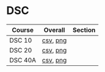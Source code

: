 # DSC

| Course | Overall | Section |
| ------ | ------- | ------- |
| DSC 10 | [csv](https://github.com/UCSD-Historical-Enrollment-Data/2024Summer1/blob/main/overall/DSC%2010.csv), [png](https://raw.githubusercontent.com/UCSD-Historical-Enrollment-Data/2024Summer1/main/plot_overall/DSC%2010.png) |  |
| DSC 20 | [csv](https://github.com/UCSD-Historical-Enrollment-Data/2024Summer1/blob/main/overall/DSC%2020.csv), [png](https://raw.githubusercontent.com/UCSD-Historical-Enrollment-Data/2024Summer1/main/plot_overall/DSC%2020.png) |  |
| DSC 40A | [csv](https://github.com/UCSD-Historical-Enrollment-Data/2024Summer1/blob/main/overall/DSC%2040A.csv), [png](https://raw.githubusercontent.com/UCSD-Historical-Enrollment-Data/2024Summer1/main/plot_overall/DSC%2040A.png) |  |
